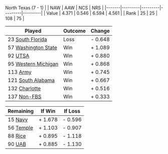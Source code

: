 North Texas (7 - 1)
|       |   NAW   |   AAW   |   NCS   |   NRS   |
|-------|---------|---------|---------|---------|
| Value |   4.371 |   0.546 |   6.594 |   4.561 |
| Rank  |      25 |      25 |     108 |      75 |

| Played                    | Outcome    |  Change  |
|---------------------------|------------|----------|
|  23 [South Florida         ](SouthFlorida.md)| Loss       | -  0.648 |
|  57 [Washington State      ](WashingtonState.md)| Win        | +  1.089 |
|  92 [UTSA                  ](UTSA.md)| Win        | +  0.880 |
|  95 [Western Michigan      ](WesternMichigan.md)| Win        | +  0.868 |
| 113 [Army                  ](Army.md)| Win        | +  0.745 |
| 121 [South Alabama         ](SouthAlabama.md)| Win        | +  0.667 |
| 132 [Charlotte             ](Charlotte.md)| Win        | +  0.516 |
| 137 [Non-FBS               ](NonFBS.md)| Win        | +  0.333 |

| Remaining                 |  If Win  |  If Loss |
|---------------------------|----------|----------|
|  15 [Navy                  ](Navy.md)| +  1.678 | -  0.596 |
|  56 [Temple                ](Temple.md)| +  1.103 | -  0.907 |
|  88 [Rice                  ](Rice.md)| +  0.895 | -  1.118 |
|  90 [UAB                   ](UAB.md)| +  0.885 | -  1.130 |


